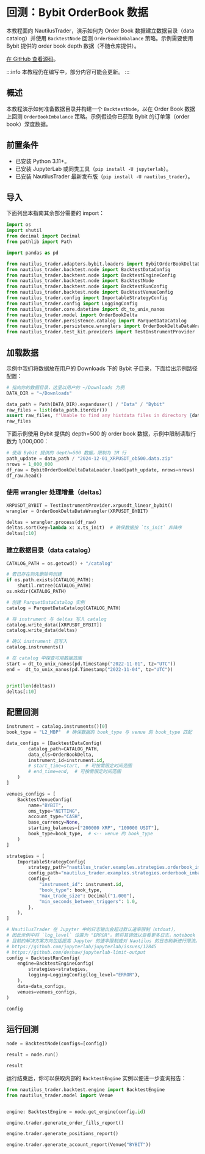 # 回测：Bybit OrderBook 数据

本教程面向 NautilusTrader，演示如何为 Order Book 数据建立数据目录（data catalog）并使用 `BacktestNode` 回测 `OrderBookImbalance` 策略。示例需要使用 Bybit 提供的 order book depth 数据（不随仓库提供）。

[在 GitHub 查看源码](https://github.com/nautechsystems/nautilus_trader/blob/develop/docs/tutorials/backtest_binance_orderbook.ipynb)。

:::info
本教程仍在编写中，部分内容可能会更新。
:::

## 概述

本教程演示如何准备数据目录并构建一个 `BacktestNode`，以在 Order Book 数据上回测 `OrderBookImbalance` 策略。示例假设你已获取 Bybit 的订单簿（order book）深度数据。

## 前置条件

- 已安装 Python 3.11+。
- 已安装 JupyterLab 或同类工具（`pip install -U jupyterlab`）。
- 已安装 NautilusTrader 最新发布版（`pip install -U nautilus_trader`）。

## 导入

下面列出本指南其余部分需要的 import：

```python
import os
import shutil
from decimal import Decimal
from pathlib import Path

import pandas as pd

from nautilus_trader.adapters.bybit.loaders import BybitOrderBookDeltaDataLoader
from nautilus_trader.backtest.node import BacktestDataConfig
from nautilus_trader.backtest.node import BacktestEngineConfig
from nautilus_trader.backtest.node import BacktestNode
from nautilus_trader.backtest.node import BacktestRunConfig
from nautilus_trader.backtest.node import BacktestVenueConfig
from nautilus_trader.config import ImportableStrategyConfig
from nautilus_trader.config import LoggingConfig
from nautilus_trader.core.datetime import dt_to_unix_nanos
from nautilus_trader.model import OrderBookDelta
from nautilus_trader.persistence.catalog import ParquetDataCatalog
from nautilus_trader.persistence.wranglers import OrderBookDeltaDataWrangler
from nautilus_trader.test_kit.providers import TestInstrumentProvider
```

## 加载数据

示例中我们将数据放在用户的 Downloads 下的 Bybit 子目录，下面给出示例路径配置：

```python
# 指向你的数据目录，这里以用户的 ~/Downloads 为例
DATA_DIR = "~/Downloads"
```

```python
data_path = Path(DATA_DIR).expanduser() / "Data" / "Bybit"
raw_files = list(data_path.iterdir())
assert raw_files, f"Unable to find any histdata files in directory {data_path}"
raw_files
```

下面示例使用 Bybit 提供的 depth=500 的 order book 数据，示例中限制读取行数为 1,000,000：

```python
# 使用 Bybit 提供的 depth=500 数据，限制为 1M 行
path_update = data_path / "2024-12-01_XRPUSDT_ob500.data.zip"
nrows = 1_000_000
df_raw = BybitOrderBookDeltaDataLoader.load(path_update, nrows=nrows)
df_raw.head()
```

### 使用 wrangler 处理增量（deltas）

```python
XRPUSDT_BYBIT = TestInstrumentProvider.xrpusdt_linear_bybit()
wrangler = OrderBookDeltaDataWrangler(XRPUSDT_BYBIT)

deltas = wrangler.process(df_raw)
deltas.sort(key=lambda x: x.ts_init)  # 确保数据按 `ts_init` 非降序
deltas[:10]
```

### 建立数据目录（data catalog）

```python
CATALOG_PATH = os.getcwd() + "/catalog"

# 若已存在则先删除再创建
if os.path.exists(CATALOG_PATH):
    shutil.rmtree(CATALOG_PATH)
os.mkdir(CATALOG_PATH)

# 创建 ParquetDataCatalog 实例
catalog = ParquetDataCatalog(CATALOG_PATH)
```

```python
# 将 instrument 与 deltas 写入 catalog
catalog.write_data([XRPUSDT_BYBIT])
catalog.write_data(deltas)
```

```python
# 确认 instrument 已写入
catalog.instruments()
```

```python
# 在 catalog 中探查可用数据范围
start = dt_to_unix_nanos(pd.Timestamp("2022-11-01", tz="UTC"))
end =  dt_to_unix_nanos(pd.Timestamp("2022-11-04", tz="UTC"))


print(len(deltas))
deltas[:10]
```

## 配置回测

```python
instrument = catalog.instruments()[0]
book_type = "L2_MBP"  # 确保数据的 book_type 与 venue 的 book_type 匹配

data_configs = [BacktestDataConfig(
        catalog_path=CATALOG_PATH,
        data_cls=OrderBookDelta,
        instrument_id=instrument.id,
        # start_time=start,  # 可按需限定时间范围
        # end_time=end,  # 可按需限定时间范围
    )
]

venues_configs = [
    BacktestVenueConfig(
        name="BYBIT",
        oms_type="NETTING",
        account_type="CASH",
        base_currency=None,
        starting_balances=["200000 XRP", "100000 USDT"],
        book_type=book_type,  # <-- venue 的 book_type
    )
]

strategies = [
    ImportableStrategyConfig(
        strategy_path="nautilus_trader.examples.strategies.orderbook_imbalance:OrderBookImbalance",
        config_path="nautilus_trader.examples.strategies.orderbook_imbalance:OrderBookImbalanceConfig",
        config={
            "instrument_id": instrument.id,
            "book_type": book_type,
            "max_trade_size": Decimal("1.000"),
            "min_seconds_between_triggers": 1.0,
        },
    ),
]

# NautilusTrader 在 Jupyter 中的日志输出会超过默认速率限制（stdout），
# 因此示例中将 `log_level` 设置为 "ERROR"。若将其调低以查看更多日志，notebook 可能会在执行时挂起。
# 目前的解决方案方向包括提高 Jupyter 的速率限制或对 Nautilus 的日志刷新进行限流。
# https://github.com/jupyterlab/jupyterlab/issues/12845
# https://github.com/deshaw/jupyterlab-limit-output
config = BacktestRunConfig(
    engine=BacktestEngineConfig(
        strategies=strategies,
        logging=LoggingConfig(log_level="ERROR"),
    ),
    data=data_configs,
    venues=venues_configs,
)

config
```

## 运行回测

```python
node = BacktestNode(configs=[config])

result = node.run()
```

```python
result
```

运行结束后，你可以获取内部的 `BacktestEngine` 实例以便进一步查询报告：

```python
from nautilus_trader.backtest.engine import BacktestEngine
from nautilus_trader.model import Venue


engine: BacktestEngine = node.get_engine(config.id)

engine.trader.generate_order_fills_report()
```

```python
engine.trader.generate_positions_report()
```

```python
engine.trader.generate_account_report(Venue("BYBIT"))
```
